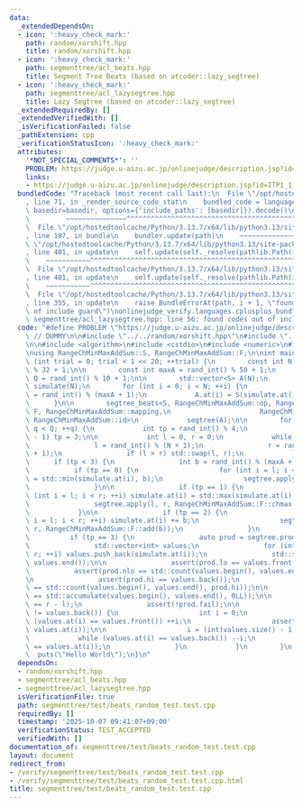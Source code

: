 ```yaml
---
data:
  _extendedDependsOn:
  - icon: ':heavy_check_mark:'
    path: random/xorshift.hpp
    title: random/xorshift.hpp
  - icon: ':heavy_check_mark:'
    path: segmenttree/acl_beats.hpp
    title: Segment Tree Beats (based on atcoder::lazy_segtree)
  - icon: ':heavy_check_mark:'
    path: segmenttree/acl_lazysegtree.hpp
    title: Lazy Segtree (based on atcoder::lazy_segtree)
  _extendedRequiredBy: []
  _extendedVerifiedWith: []
  _isVerificationFailed: false
  _pathExtension: cpp
  _verificationStatusIcon: ':heavy_check_mark:'
  attributes:
    '*NOT_SPECIAL_COMMENTS*': ''
    PROBLEM: https://judge.u-aizu.ac.jp/onlinejudge/description.jsp?id=ITP1_1_A
    links:
    - https://judge.u-aizu.ac.jp/onlinejudge/description.jsp?id=ITP1_1_A
  bundledCode: "Traceback (most recent call last):\n  File \"/opt/hostedtoolcache/Python/3.13.7/x64/lib/python3.13/site-packages/onlinejudge_verify/documentation/build.py\"\
    , line 71, in _render_source_code_stat\n    bundled_code = language.bundle(stat.path,\
    \ basedir=basedir, options={'include_paths': [basedir]}).decode()\n          \
    \         ~~~~~~~~~~~~~~~^^^^^^^^^^^^^^^^^^^^^^^^^^^^^^^^^^^^^^^^^^^^^^^^^^^^^^^^^^^^^^^^^^\n\
    \  File \"/opt/hostedtoolcache/Python/3.13.7/x64/lib/python3.13/site-packages/onlinejudge_verify/languages/cplusplus.py\"\
    , line 187, in bundle\n    bundler.update(path)\n    ~~~~~~~~~~~~~~^^^^^^\n  File\
    \ \"/opt/hostedtoolcache/Python/3.13.7/x64/lib/python3.13/site-packages/onlinejudge_verify/languages/cplusplus_bundle.py\"\
    , line 401, in update\n    self.update(self._resolve(pathlib.Path(included), included_from=path))\n\
    \    ~~~~~~~~~~~^^^^^^^^^^^^^^^^^^^^^^^^^^^^^^^^^^^^^^^^^^^^^^^^^^^^^^^^^^^\n\
    \  File \"/opt/hostedtoolcache/Python/3.13.7/x64/lib/python3.13/site-packages/onlinejudge_verify/languages/cplusplus_bundle.py\"\
    , line 401, in update\n    self.update(self._resolve(pathlib.Path(included), included_from=path))\n\
    \    ~~~~~~~~~~~^^^^^^^^^^^^^^^^^^^^^^^^^^^^^^^^^^^^^^^^^^^^^^^^^^^^^^^^^^^\n\
    \  File \"/opt/hostedtoolcache/Python/3.13.7/x64/lib/python3.13/site-packages/onlinejudge_verify/languages/cplusplus_bundle.py\"\
    , line 355, in update\n    raise BundleErrorAt(path, i + 1, \"found codes out\
    \ of include guard\")\nonlinejudge_verify.languages.cplusplus_bundle.BundleErrorAt:\
    \ segmenttree/acl_lazysegtree.hpp: line 56: found codes out of include guard\n"
  code: "#define PROBLEM \"https://judge.u-aizu.ac.jp/onlinejudge/description.jsp?id=ITP1_1_A\"\
    \ // DUMMY\n\n#include \"../../random/xorshift.hpp\"\n#include \"../acl_beats.hpp\"\
    \n\n#include <algorithm>\n#include <cstdio>\n#include <numeric>\n#include <vector>\n\
    \nusing RangeChMinMaxAddSum::S, RangeChMinMaxAddSum::F;\n\nint main() {\n    for\
    \ (int trial = 0; trial < 1 << 20; ++trial) {\n        const int N = rand_int()\
    \ % 32 + 1;\n\n        const int maxA = rand_int() % 50 + 1;\n        const int\
    \ Q = rand_int() % 10 + 1;\n\n        std::vector<S> A(N);\n        std::vector<int>\
    \ simulate(N);\n        for (int i = 0; i < N; ++i) {\n            simulate.at(i)\
    \ = rand_int() % (maxA + 1);\n            A.at(i) = S(simulate.at(i), 1);\n  \
    \      }\n\n        segtree_beats<S, RangeChMinMaxAddSum::op, RangeChMinMaxAddSum::e,\
    \ F, RangeChMinMaxAddSum::mapping,\n                      RangeChMinMaxAddSum::composition,\
    \ RangeChMinMaxAddSum::id>\n            segtree(A);\n\n        for (int q = 0;\
    \ q < Q; ++q) {\n            int tp = rand_int() % 4;\n            if (q == Q\
    \ - 1) tp = 3;\n\n            int l = 0, r = 0;\n            while (l == r) {\n\
    \                l = rand_int() % (N + 1);\n                r = rand_int() % (N\
    \ + 1);\n                if (l > r) std::swap(l, r);\n            }\n\n      \
    \      if (tp < 3) {\n                int b = rand_int() % (maxA + 1);\n     \
    \           if (tp == 0) {\n                    for (int i = l; i < r; ++i) simulate.at(i)\
    \ = std::min(simulate.at(i), b);\n                    segtree.apply(l, r, RangeChMinMaxAddSum::F::chmin(b));\n\
    \                }\n\n                if (tp == 1) {\n                    for\
    \ (int i = l; i < r; ++i) simulate.at(i) = std::max(simulate.at(i), b);\n    \
    \                segtree.apply(l, r, RangeChMinMaxAddSum::F::chmax(b));\n    \
    \            }\n\n                if (tp == 2) {\n                    for (int\
    \ i = l; i < r; ++i) simulate.at(i) += b;\n                    segtree.apply(l,\
    \ r, RangeChMinMaxAddSum::F::add(b));\n                }\n            }\n\n  \
    \          if (tp == 3) {\n                auto prod = segtree.prod(l, r);\n\n\
    \                std::vector<int> values;\n                for (int i = l; i <\
    \ r; ++i) values.push_back(simulate.at(i));\n                std::sort(values.begin(),\
    \ values.end());\n\n                assert(prod.lo == values.front());\n     \
    \           assert(prod.nlo == std::count(values.begin(), values.end(), prod.lo));\n\
    \n                assert(prod.hi == values.back());\n                assert(prod.nhi\
    \ == std::count(values.begin(), values.end(), prod.hi));\n\n                assert(prod.sum\
    \ == std::accumulate(values.begin(), values.end(), 0LL));\n\n                assert(prod.sz\
    \ == r - l);\n                assert(!prod.fail);\n\n                if (values.front()\
    \ != values.back()) {\n                    int i = 0;\n                    while\
    \ (values.at(i) == values.front()) ++i;\n                    assert(prod.lo2 ==\
    \ values.at(i));\n\n                    i = (int)values.size() - 1;\n        \
    \            while (values.at(i) == values.back()) --i;\n                    assert(prod.hi2\
    \ == values.at(i));\n                }\n            }\n        }\n    }\n\n  \
    \  puts(\"Hello World\");\n}\n"
  dependsOn:
  - random/xorshift.hpp
  - segmenttree/acl_beats.hpp
  - segmenttree/acl_lazysegtree.hpp
  isVerificationFile: true
  path: segmenttree/test/beats_random_test.test.cpp
  requiredBy: []
  timestamp: '2025-10-07 09:41:07+09:00'
  verificationStatus: TEST_ACCEPTED
  verifiedWith: []
documentation_of: segmenttree/test/beats_random_test.test.cpp
layout: document
redirect_from:
- /verify/segmenttree/test/beats_random_test.test.cpp
- /verify/segmenttree/test/beats_random_test.test.cpp.html
title: segmenttree/test/beats_random_test.test.cpp
---
```

